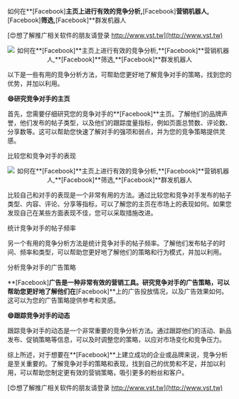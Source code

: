 如何在**[Facebook]**主页上进行有效的竞争分析,**[Facebook]**营销机器人,**[Facebook]**筛选,**[Facebook]**群发机器人

[😍想了解推广相关软件的朋友请登录 http://www.vst.tw](http://www.vst.tw)

 <center><img src="https://vst.tw/MP4/tuiguang/png/7.png" alt="如何在**[Facebook]**主页上进行有效的竞争分析,**[Facebook]**营销机器人,**[Facebook]**筛选,**[Facebook]**群发机器人"></center>

以下是一些有用的竞争分析方法，可帮助您更好地了解竞争对手的策略，找到您的优势，并加以利用。

**😄研究竞争对手的主页**

首先，您需要仔细研究您的竞争对手的**[Facebook]**主页。了解他们的品牌声誉，他们发布的帖子类型，以及他们的跟踪度量指标，例如页面总赞数、评论数、分享数等。这可以帮助您快速了解对手的强项和弱点，并为您的竞争策略提供灵感。

比较您和竞争对手的表现

 <center><img src="https://vst.tw/MP4/tuiguang/png/4.png" alt="如何在**[Facebook]**主页上进行有效的竞争分析,**[Facebook]**营销机器人,**[Facebook]**筛选,**[Facebook]**群发机器人"></center>

比较自己和对手的表现是一个非常有用的方法。通过比较您和竞争对手发布的帖子类型、内容、评论、分享等指标，可以了解您的主页在市场上的表现如何。如果您发现自己在某些方面表现不佳，您可以采取措施改进。

统计竞争对手的帖子频率

另一个有用的竞争分析方法是统计竞争对手的帖子频率。了解他们发布帖子的时间、频率和类型，可以帮助您更好地了解他们的策略和行为模式，并加以利用。

分析竞争对手的广告策略

**[Facebook]**广告是一种非常有效的营销工具。研究竞争对手的广告策略，可以帮助您更好地了解他们在**[Facebook]**上的广告投放情况，以及广告效果如何。这可以为您的广告策略提供参考和灵感。

**😄跟踪竞争对手的动态**

跟踪竞争对手的动态是一个非常重要的竞争分析方法。通过跟踪他们的活动、新品发布、促销策略等信息，可以及时调整您的策略，以应对市场变化和竞争压力。

综上所述，对于想要在**[Facebook]**上建立成功的企业或品牌来说，竞争分析是至关重要的。了解竞争对手的策略和表现，找到自己的优势和不足，并加以利用，可以帮助您制定更有效的营销策略，吸引更多的粉丝和客户。

[😍想了解推广相关软件的朋友请登录 http://www.vst.tw](http://www.vst.tw)



